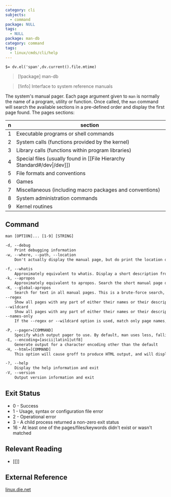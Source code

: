 ```yaml
---
category: cli
subjects:
  - command
package: NULL
tags:
  - NULL
package: man-db
category: command
tags:
  - linux/cmds/cli/help
---
```


`$= dv.el('span',dv.current().file.mtime)`
> [!package] man-db

> [!info] Interface to system reference manuals

The system's manual pager. Each page argument given to ``man`` is normally the name of a program, utility or function. Once called, the ``man`` command will search the available sections in a pre-defined order and display the first page found. The pages sections:

| n	 | section |
| -- | -- |
| 1	  | Executable programs or shell commands |
| 2	  | System calls (functions provided by the kernel) |
| 3	  | Library calls (functions within program libraries) |
| 4	  | Special files (usually found in [[File Hierarchy Standard#/dev\|/dev]]) |
| 5	  | File formats and conventions |
| 6	  | Games |
| 7	  | Miscellaneous (including macro packages and conventions) |
| 8	  | System administration commands |
| 9	  | Kernel routines |

## Command
```txt
man [OPTION]... [1-9] [STRING]

-d, --debug
	Print debugging information
-w, --where, --path, --location
	Don't actually display the manual page, but do print the location of the source nroff file that would be formatted

-f, --whatis
	Approximately equivalent to whatis. Display a short description from the manual page, if available
-k, --apropos
	Approximately equivalent to apropos. Search the short manual page descriptions for keywords and display any matches
-K, --global-apropos
	Search for text in all manual pages. This is a brute-force search, and is likely to take some time
--regex
	Show all pages with any part of either their names or their descriptions matching each page argument as a regular expression
--wildcard
	Show all pages with any part of either their names or their descriptions matching each page argument using shell-style wildcards
--names-only
	If the --regex or --wildcard option is used, match only page names, not page descriptions

-P, --pager=[COMMAND]
	Specify which output pager to use. By default, man uses less, falling back to cat if less is not found or is not executable
-E, --encoding=[ascii|latin1|utf8]
	Generate output for a character encoding other than the default
-H, --html=[COMMAND]
	This option will cause groff to produce HTML output, and will display that output in the given web browser

-?, --help
	Display the help information and exit 
-V, --version
	Output version information and exit
```

## Exit Status
- 0 - Success
- 1 - Usage, syntax or configuration file error
- 2 - Operational error
- 3 - A child process returned a non-zero exit status
- 16 - At least one of the pages/files/keywords didn't exist or wasn't matched

## Relevant Reading
- [[]]

## External Reference
[linux.die.net](https://linux.die.net/man/1/man)
